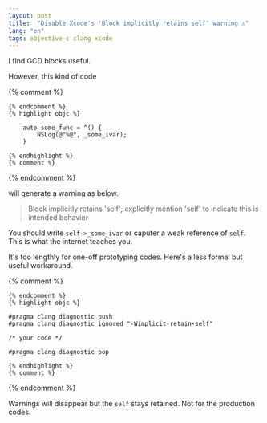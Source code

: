 ```yaml
---
layout: post
title:  "Disable Xcode's 'Block implicitly retains self' warning ⚠️"
lang: "en"
tags: objective-c clang xcode
---
```


 I find GCD blocks useful.

However, this kind of code

{% comment %}
```
{% endcomment %}
{% highlight objc %}

    auto some_func = ^() {
        NSLog(@"%@", _some_ivar);
    }

{% endhighlight %}
{% comment %}
```
{% endcomment %}

will generate a warning as below.

> Block implicitly retains 'self'; explicitly mention 'self' to indicate this is intended behavior

You should write `self->_some_ivar` or caputer a weak reference of `self`. This is what the internet teaches you.

It's too lengthly for one-off prototyping codes. Here's a less formal but useful workaround.

{% comment %}
```
{% endcomment %}
{% highlight objc %}

#pragma clang diagnostic push
#pragma clang diagnostic ignored "-Wimplicit-retain-self"

/* your code */

#pragma clang diagnostic pop

{% endhighlight %}
{% comment %}
```
{% endcomment %}

Warnings will disappear but the `self` stays retained. Not for the production codes.
